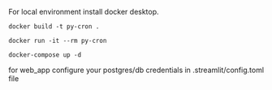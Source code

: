 For local environment install docker desktop.
```shell
docker build -t py-cron .
```
```shell
docker run -it --rm py-cron
```
```shell
docker-compose up -d
```

for web_app configure your postgres/db credentials in .streamlit/config.toml file